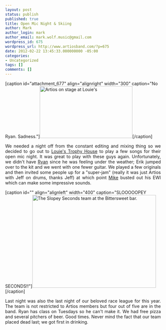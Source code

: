 ```yaml
---
layout: post
status: publish
published: true
title: Open Mic Night & Skiing
author: Mark
author_login: mark
author_email: mark.wolf.music@gmail.com
wordpress_id: 675
wordpress_url: http://www.artiosband.com/?p=675
date: 2012-02-22 13:45:33.000000000 -05:00
categories:
- Uncategorized
tags: []
comments: []
---
```

[caption id="attachment_677" align="alignright" width="300" caption="No Ryan. Sadness."]<a href="http://www.artiosband.com/wp-content/uploads/2012/02/398385_10150604014857319_656607318_8795908_1437467496_n.jpg"><img class="size-medium wp-image-677" title="artios_at_louies" src="http://www.artiosband.com/wp-content/uploads/2012/02/398385_10150604014857319_656607318_8795908_1437467496_n-300x168.jpg" alt="Artios on stage at Louie's" width="300" height="168" /></a>[/caption]
<p style="text-align: justify;">We needed a night off from the constant editing and mixing thing so we decided to go out to <a title="Louie's Trophy House" href="http://www.louiestrophyhousegrill.com/default.html">Louie's Trophy House</a> to play a few songs for their open mic night. It was great to play with these guys again. Unfortunately, we didn't have <a title="Ryan (Drums, Vocals)" href="http://www.artiosband.com/?page_id=198">Ryan</a> since he was feeling under the weather; Erik jumped over to the kit and we went with one fewer guitar. We played a few originals and then invited some people up for a "super-jam" (really it was just Artios with Jeff on drums, thanks Jeff) at which point <a title="Mike (Guitar, Sax, Vocals)" href="http://www.artiosband.com/?page_id=189">Mike</a> busted out his EWI which can make some impressive sounds.</p>


[caption id="" align="alignleft" width="400" caption="SLOOOOOPEY SECONDS!!"]<a href="http://www.artiosband.com/wp-content/uploads/2012/02/wpid-IMG_20120221_204929.jpg"><img class=" " title="Slopey Seconds!" src="http://www.artiosband.com/wp-content/uploads/2012/02/wpid-IMG_20120221_204929.jpg" alt="The Slopey Seconds team at the Bittersweet bar." width="400" height="300" /></a>[/caption]
<p style="text-align: justify;">Last night was also the last night of our beloved race league for this year. The team is not restricted to Artios members but four out of five are in the band. Ryan has class on Tuesdays so he can't make it. We had free pizza and several pitchers of beer. Good times. Never mind the fact that our team placed dead last; we got first in drinking.</p>
